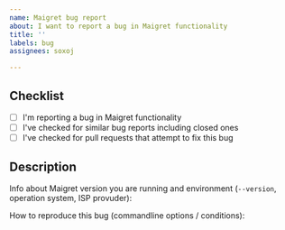 ```yaml
---
name: Maigret bug report
about: I want to report a bug in Maigret functionality
title: ''
labels: bug
assignees: soxoj

---
```


## Checklist

- [ ] I'm reporting a bug in Maigret functionality
- [ ] I've checked for similar bug reports including closed ones
- [ ] I've checked for pull requests that attempt to fix this bug

## Description

Info about Maigret version you are running and environment (`--version`, operation system, ISP provuder):
<INSERT VERSION INFO HERE>

How to reproduce this bug (commandline options / conditions):
<INSERT EXAMPLE OF CLI COMMAND HERE>

<DESCRIPTION>
